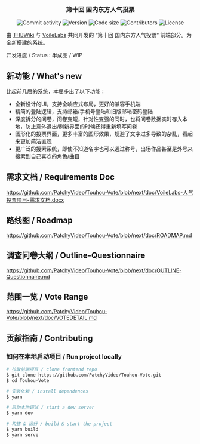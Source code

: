 <h3 align="center">第十回 国内东方人气投票</h3>

<p align="center">
  <img alt="Commit activity" src="https://img.shields.io/github/commit-activity/m/PatchyVideo/Touhou-Vote" />
  <img alt="Version" src="https://img.shields.io/github/package-json/v/PatchyVideo/Touhou-Vote">
  <img alt="Code size" src="https://img.shields.io/github/languages/code-size/PatchyVideo/Touhou-Vote">
  <img alt="Contributors" src="https://img.shields.io/github/contributors/PatchyVideo/Touhou-Vote" />
  <img alt="License" src="https://img.shields.io/github/license/PatchyVideo/Touhou-Vote" />
</p>

由 [THBWiki](https://thwiki.cc) 与 [VoileLabs](https://github.com/PatchyVideo) 共同开发的 “第十回 国内东方人气投票” 前端部分。为全新搭建的系统。

开发进度 / Status : 半成品 / WIP

## 新功能 / What's new

比起前几届的系统，本届多出了以下功能：

- 全新设计的UI，支持全响应式布局，更好的兼容手机端
- 精简的登陆逻辑，支持邮箱/手机号登陆和旧版邮箱密码登陆
- 深度拆分的问卷，问卷变短，针对性变强的同时，也将问卷数据实时存入本地，防止意外退出/刷新界面的时候还得重新填写问卷
- 图形化的投票界面，更多丰富的图形效果，规避了文字过多导致的杂乱，看起来更加简洁直观
- 更广泛的搜索系统，即使不知道名字也可以通过称号，出场作品甚至是外号来搜索到自己喜欢的角色/曲目

## 需求文档 / Requirements Doc

https://github.com/PatchyVideo/Touhou-Vote/blob/next/doc/VoileLabs-人气投票项目-需求文档.docx

## 路线图 / Roadmap

https://github.com/PatchyVideo/Touhou-Vote/blob/next/doc/ROADMAP.md

## 调查问卷大纲 / Outline-Questionnaire

https://github.com/PatchyVideo/Touhou-Vote/blob/next/doc/OUTLINE-Questionnaire.md

## 范围一览 / Vote Range

https://github.com/PatchyVideo/Touhou-Vote/blob/next/doc/VOTEDETAIL.md

## 贡献指南 / Contributing

### 如何在本地启动项目 / Run project locally

```bash
# 拉取前端项目 / clone frontend repo
$ git clone https://github.com/PatchyVideo/Touhou-Vote.git
$ cd Touhou-Vote

# 安装依赖 / install dependences
$ yarn

# 启动本地调试 / start a dev server
$ yarn dev

# 构建 & 运行 / build & start the project
$ yarn build
$ yarn serve
```
